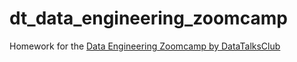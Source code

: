 # dt_data_engineering_zoomcamp
Homework for the [Data Engineering Zoomcamp by DataTalksClub](https://link-url-here.org](https://github.com/DataTalksClub/data-engineering-zoomcamp/tree/main)https://github.com/DataTalksClub/data-engineering-zoomcamp/tree/main)
